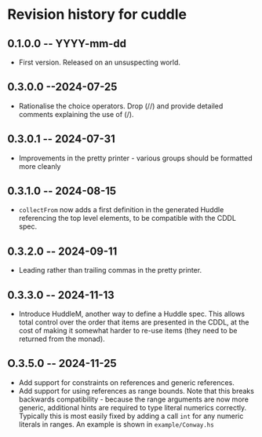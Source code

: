 # Revision history for cuddle

## 0.1.0.0 -- YYYY-mm-dd

* First version. Released on an unsuspecting world.

## 0.3.0.0 --2024-07-25

* Rationalise the choice operators. Drop (//) and provide detailed comments
  explaining the use of (/).

## 0.3.0.1 -- 2024-07-31

* Improvements in the pretty printer - various groups should be formatted more
  cleanly

## 0.3.1.0 -- 2024-08-15

* `collectFrom` now adds a first definition in the generated Huddle referencing 
  the top level elements, to be compatible with the CDDL spec. 

## 0.3.2.0 -- 2024-09-11 

* Leading rather than trailing commas in the pretty printer.

## 0.3.3.0 -- 2024-11-13

* Introduce HuddleM, another way to define a Huddle spec. This allows total 
  control over the order that items are presented in the CDDL, at the cost 
  of making it somewhat harder to re-use items (they need to be returned from
  the monad).

## O.3.5.0 -- 2024-11-25

* Add support for constraints on references and generic references.
* Add support for using references as range bounds. Note that this breaks 
  backwards compatibility - because the range arguments are now more generic, 
  additional hints are required to type literal numerics correctly. Typically 
  this is most easily fixed by adding a call `int` for any numeric literals in 
  ranges. An example is shown in `example/Conway.hs` 
